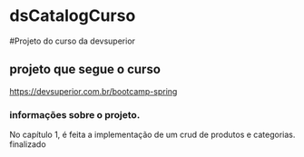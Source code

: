 # dsCatalogCurso

#Projeto do curso da devsuperior

## projeto que segue o curso

https://devsuperior.com.br/bootcamp-spring

### informações sobre o projeto.

No capítulo 1, é feita a implementação de um crud de produtos e categorias.
finalizado

